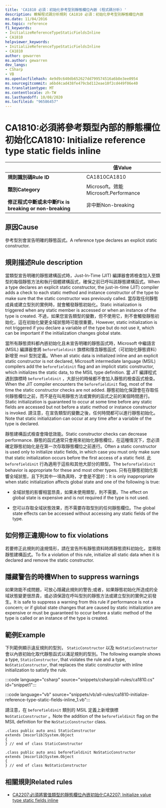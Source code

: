 ```yaml
---
title: 'CA1810 必須：初始化參考型別靜態欄位內嵌 (程式碼分析) '
description: 瞭解程式碼分析規則 CA1810 必須：初始化參考型別靜態欄位內嵌
ms.date: 11/04/2016
ms.topic: reference
f1_keywords:
- InitializeReferenceTypeStaticFieldsInline
- CA1810
helpviewer_keywords:
- InitializeReferenceTypeStaticFieldsInline
- CA1810
author: gewarren
ms.author: gewarren
dev_langs:
- CSharp
- VB
ms.openlocfilehash: 4e9d9c640db652627dd799574516a6b8e3ee0954
ms.sourcegitcommit: a6bd4cad438fe479cbd112eae10f2cd449f06e40
ms.translationtype: MT
ms.contentlocale: zh-TW
ms.lasthandoff: 10/08/2020
ms.locfileid: "96586457"
---
```

# <a name="ca1810-initialize-reference-type-static-fields-inline"></a><span data-ttu-id="73259-103">CA1810:必須將參考類型內部的靜態欄位初始化</span><span class="sxs-lookup"><span data-stu-id="73259-103">CA1810: Initialize reference type static fields inline</span></span>

| | <span data-ttu-id="73259-104">值</span><span class="sxs-lookup"><span data-stu-id="73259-104">Value</span></span> |
|-|-|
| <span data-ttu-id="73259-105">**規則識別碼**</span><span class="sxs-lookup"><span data-stu-id="73259-105">**Rule ID**</span></span> |<span data-ttu-id="73259-106">CA1810</span><span class="sxs-lookup"><span data-stu-id="73259-106">CA1810</span></span>|
| <span data-ttu-id="73259-107">**類別**</span><span class="sxs-lookup"><span data-stu-id="73259-107">**Category**</span></span> |<span data-ttu-id="73259-108">Microsoft。效能</span><span class="sxs-lookup"><span data-stu-id="73259-108">Microsoft.Performance</span></span>|
| <span data-ttu-id="73259-109">**修正程式中斷或未中斷**</span><span class="sxs-lookup"><span data-stu-id="73259-109">**Fix is breaking or non-breaking**</span></span> |<span data-ttu-id="73259-110">非中斷</span><span class="sxs-lookup"><span data-stu-id="73259-110">Non-breaking</span></span>|

## <a name="cause"></a><span data-ttu-id="73259-111">原因</span><span class="sxs-lookup"><span data-stu-id="73259-111">Cause</span></span>

<span data-ttu-id="73259-112">參考型別會宣告明確的靜態函式。</span><span class="sxs-lookup"><span data-stu-id="73259-112">A reference type declares an explicit static constructor.</span></span>

## <a name="rule-description"></a><span data-ttu-id="73259-113">規則描述</span><span class="sxs-lookup"><span data-stu-id="73259-113">Rule description</span></span>

<span data-ttu-id="73259-114">當類型宣告明確的靜態建構函式時，Just-In-Time (JIT) 編譯器會將檢查加入至類型的每個靜態方法和執行個體建構函式，確保之前已呼叫該靜態建構函式。</span><span class="sxs-lookup"><span data-stu-id="73259-114">When a type declares an explicit static constructor, the just-in-time (JIT) compiler adds a check to each static method and instance constructor of the type to make sure that the static constructor was previously called.</span></span> <span data-ttu-id="73259-115">當存取任何靜態成員或建立型別的實例時，就會觸發靜態初始化。</span><span class="sxs-lookup"><span data-stu-id="73259-115">Static initialization is triggered when any static member is accessed or when an instance of the type is created.</span></span> <span data-ttu-id="73259-116">不過，如果您宣告類型的變數，但不使用它，則不會觸發靜態初始化，這在初始化變更全域狀態時可能很重要。</span><span class="sxs-lookup"><span data-stu-id="73259-116">However, static initialization is not triggered if you declare a variable of the type but do not use it, which can be important if the initialization changes global state.</span></span>

<span data-ttu-id="73259-117">當所有靜態資料都內嵌初始化且未宣告明確的靜態函式時，Microsoft 中繼語言 (MSIL) 編譯器會將 `beforefieldinit` 旗標和隱含靜態函式（可初始化靜態資料）新增至 msil 型別定義。</span><span class="sxs-lookup"><span data-stu-id="73259-117">When all static data is initialized inline and an explicit static constructor is not declared, Microsoft intermediate language (MSIL) compilers add the `beforefieldinit` flag and an implicit static constructor, which initializes the static data, to the MSIL type definition.</span></span> <span data-ttu-id="73259-118">當 JIT 編譯程式遇到旗標時 `beforefieldinit` ，大部分的時候都不會加入靜態的檢查函式檢查。</span><span class="sxs-lookup"><span data-stu-id="73259-118">When the JIT compiler encounters the `beforefieldinit` flag, most of the time the static constructor checks are not added.</span></span> <span data-ttu-id="73259-119">靜態初始化保證會在存取任何靜態欄位之前，而不是在叫用靜態方法或實例的函式之前的某個時間進行。</span><span class="sxs-lookup"><span data-stu-id="73259-119">Static initialization is guaranteed to occur at some time before any static fields are accessed but not before a static method or instance constructor is invoked.</span></span> <span data-ttu-id="73259-120">請注意，在宣告類型的變數之後，任何時間都可以進行靜態初始化。</span><span class="sxs-lookup"><span data-stu-id="73259-120">Note that static initialization can occur at any time after a variable of the type is declared.</span></span>

<span data-ttu-id="73259-121">靜態建構函式檢查會降低效能。</span><span class="sxs-lookup"><span data-stu-id="73259-121">Static constructor checks can decrease performance.</span></span> <span data-ttu-id="73259-122">靜態的函式通常只會用來初始化靜態欄位，在這種情況下，您必須確定靜態初始化是在第一次存取靜態欄位之前進行。</span><span class="sxs-lookup"><span data-stu-id="73259-122">Often a static constructor is used only to initialize static fields, in which case you must only make sure that static initialization occurs before the first access of a static field.</span></span> <span data-ttu-id="73259-123">此 `beforefieldinit` 行為適用于這些和其他大部分的類型。</span><span class="sxs-lookup"><span data-stu-id="73259-123">The `beforefieldinit` behavior is appropriate for these and most other types.</span></span> <span data-ttu-id="73259-124">只有在靜態初始化影響全域狀態，且下列其中一項為真時，才會是不當的：</span><span class="sxs-lookup"><span data-stu-id="73259-124">It is only inappropriate when static initialization affects global state and one of the following is true:</span></span>

- <span data-ttu-id="73259-125">全域狀態的影響相當昂貴，如果未使用類型，則不需要。</span><span class="sxs-lookup"><span data-stu-id="73259-125">The effect on global state is expensive and is not required if the type is not used.</span></span>

- <span data-ttu-id="73259-126">您可以存取全域狀態效果，而不需要存取型別的任何靜態欄位。</span><span class="sxs-lookup"><span data-stu-id="73259-126">The global state effects can be accessed without accessing any static fields of the type.</span></span>

## <a name="how-to-fix-violations"></a><span data-ttu-id="73259-127">如何修正違規</span><span class="sxs-lookup"><span data-stu-id="73259-127">How to fix violations</span></span>

<span data-ttu-id="73259-128">若要修正此規則的違規情形，請在宣告所有靜態資料時將靜態資料初始化，並移除靜態建構函式。</span><span class="sxs-lookup"><span data-stu-id="73259-128">To fix a violation of this rule, initialize all static data when it is declared and remove the static constructor.</span></span>

## <a name="when-to-suppress-warnings"></a><span data-ttu-id="73259-129">隱藏警告的時機</span><span class="sxs-lookup"><span data-stu-id="73259-129">When to suppress warnings</span></span>

<span data-ttu-id="73259-130">如果效能不成問題，可放心隱藏此規則的警告;或者，如果靜態初始化所造成的全域狀態變更很昂貴，或必須保證在呼叫型別的靜態方法或建立型別的實例之前發生。</span><span class="sxs-lookup"><span data-stu-id="73259-130">It is safe to suppress a warning from this rule if performance is not a concern; or if global state changes that are caused by static initialization are expensive or must be guaranteed to occur before a static method of the type is called or an instance of the type is created.</span></span>

## <a name="example"></a><span data-ttu-id="73259-131">範例</span><span class="sxs-lookup"><span data-stu-id="73259-131">Example</span></span>

<span data-ttu-id="73259-132">下列範例顯示違反規則的型別， `StaticConstructor` 以及 `NoStaticConstructor` 會以內嵌初始化取代靜態函式以滿足規則的型別。</span><span class="sxs-lookup"><span data-stu-id="73259-132">The following example shows a type, `StaticConstructor`, that violates the rule and a type, `NoStaticConstructor`, that replaces the static constructor with inline initialization to satisfy the rule.</span></span>

:::code language="csharp" source="snippets/csharp/all-rules/ca1810.cs" id="snippet1":::

:::code language="vb" source="snippets/vb/all-rules/ca1810-initialize-reference-type-static-fields-inline_1.vb":::

<span data-ttu-id="73259-133">請注意，在 `beforefieldinit` 類別的 MSIL 定義上新增旗標 `NoStaticConstructor` 。</span><span class="sxs-lookup"><span data-stu-id="73259-133">Note the addition of the `beforefieldinit` flag on the MSIL definition for the `NoStaticConstructor` class.</span></span>

```il
.class public auto ansi StaticConstructor
extends [mscorlib]System.Object
{
} // end of class StaticConstructor

.class public auto ansi beforefieldinit NoStaticConstructor
extends [mscorlib]System.Object
{
} // end of class NoStaticConstructor
```

## <a name="related-rules"></a><span data-ttu-id="73259-134">相關規則</span><span class="sxs-lookup"><span data-stu-id="73259-134">Related rules</span></span>

- [<span data-ttu-id="73259-135">CA2207:必須將實值類型的靜態欄位內嵌初始化</span><span class="sxs-lookup"><span data-stu-id="73259-135">CA2207: Initialize value type static fields inline</span></span>](ca2207.md)
